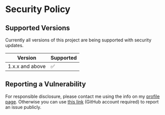 # Security Policy

## Supported Versions

Currently all versions of this project are
being supported with security updates.

| Version         | Supported          |
| --------------- | ------------------ |
| 1.x.x and above | :white_check_mark: |

## Reporting a Vulnerability

For responsible disclosure, please contact me using the info on my [profile page](https://github.com/thomasleplus). Otherwise you can use [this link](https://github.com/thomasleplus/actions-dashboard/issues/new?assignees=thomasleplus&labels=security&template=security_vulnerability.md&title=%5BVULN%5D) (GitHub account required) to report an issue publicly.
